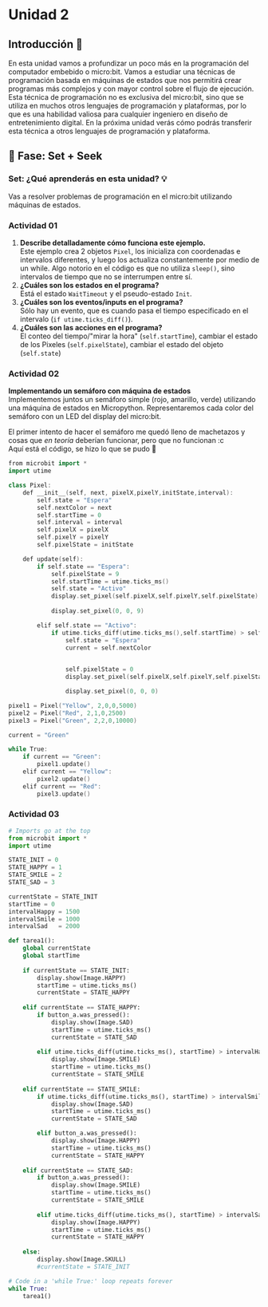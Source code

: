 # Unidad 2
## Introducción 📜
En esta unidad vamos a profundizar un poco más en la programación del computador embebido o micro:bit. Vamos a estudiar una técnicas de programación basada en máquinas de estados que nos permitirá crear programas más complejos y con mayor control sobre el flujo de ejecución. Esta técnica de programación no es exclusiva del micro:bit, sino que se utiliza en muchos otros lenguajes de programación y plataformas, por lo que es una habilidad valiosa para cualquier ingeniero en diseño de entretenimiento digital. En la próxima unidad verás cómo podrás transferir esta técnica a otros lenguajes de programación y plataforma.

## 🔎 Fase: Set + Seek

### Set: ¿Qué aprenderás en esta unidad? 💡
Vas a resolver problemas de programación en el micro:bit utilizando máquinas de estados.

### Actividad 01
1. **Describe detalladamente cómo funciona este ejemplo.**  
Este ejemplo crea 2 objetos `Pixel`, los inicializa con coordenadas e intervalos diferentes, y luego los actualiza constantemente por medio de un while. Algo notorio en el código es que no utiliza `sleep()`, sino intervalos de tiempo que no se interrumpen entre sí.
2. **¿Cuáles son los estados en el programa?**  
Está el estado `WaitTimeout` y el pseudo-estado `Init`.
3. **¿Cuáles son los eventos/inputs en el programa?**  
Sólo hay un evento, que es cuando pasa el tiempo especificado en el intervalo (`if utime.ticks_diff()`).
4. **¿Cuáles son las acciones en el programa?**  
El conteo del tiempo/"mirar la hora" (`self.startTime`), cambiar el estado de los Pixeles (`self.pixelState`), cambiar el estado del objeto (`self.state`)

### Actividad 02
**Implementando un semáforo con máquina de estados**  
Implementemos juntos un semáforo simple (rojo, amarillo, verde) utilizando una máquina de estados en Micropython. Representaremos cada color del semáforo con un LED del display del micro:bit.  

El primer intento de hacer el semáforo me quedó lleno de machetazos y cosas que *en teoría* deberían funcionar, pero que no funcionan :c  
Aquí está el código, se hizo lo que se pudo 🫡  
```c++
from microbit import *
import utime

class Pixel:
    def __init__(self, next, pixelX,pixelY,initState,interval):
        self.state = "Espera"
        self.nextColor = next
        self.startTime = 0
        self.interval = interval
        self.pixelX = pixelX
        self.pixelY = pixelY
        self.pixelState = initState

    def update(self):
        if self.state == "Espera":
            self.pixelState = 9
            self.startTime = utime.ticks_ms()
            self.state = "Activo"
            display.set_pixel(self.pixelX,self.pixelY,self.pixelState)
            
            display.set_pixel(0, 0, 9)

        elif self.state == "Activo":
            if utime.ticks_diff(utime.ticks_ms(),self.startTime) > self.interval:
                self.state = "Espera"
                current = self.nextColor
                

                self.pixelState = 0
                display.set_pixel(self.pixelX,self.pixelY,self.pixelState)

                display.set_pixel(0, 0, 0)

pixel1 = Pixel("Yellow", 2,0,0,5000)
pixel2 = Pixel("Red", 2,1,0,2500)
pixel3 = Pixel("Green", 2,2,0,10000)

current = "Green"

while True:
    if current == "Green":
        pixel1.update()
    elif current == "Yellow":
        pixel2.update()
    elif current == "Red":
        pixel3.update()
```

### Actividad 03
```python
# Imports go at the top
from microbit import *
import utime

STATE_INIT = 0
STATE_HAPPY = 1
STATE_SMILE = 2
STATE_SAD = 3

currentState = STATE_INIT
startTime = 0
intervalHappy = 1500
intervalSmile = 1000
intervalSad   = 2000

def tarea1():
    global currentState
    global startTime
    
    if currentState == STATE_INIT:
        display.show(Image.HAPPY)
        startTime = utime.ticks_ms()
        currentState = STATE_HAPPY
        
    elif currentState == STATE_HAPPY:
        if button_a.was_pressed():
            display.show(Image.SAD)
            startTime = utime.ticks_ms()
            currentState = STATE_SAD
            
        elif utime.ticks_diff(utime.ticks_ms(), startTime) > intervalHappy:
            display.show(Image.SMILE)
            startTime = utime.ticks_ms()
            currentState = STATE_SMILE
        
    elif currentState == STATE_SMILE:
        if utime.ticks_diff(utime.ticks_ms(), startTime) > intervalSmile:
            display.show(Image.SAD)
            startTime = utime.ticks_ms()
            currentState = STATE_SAD

        elif button_a.was_pressed():
            display.show(Image.HAPPY)
            startTime = utime.ticks_ms()
            currentState = STATE_HAPPY
        
    elif currentState == STATE_SAD:
        if button_a.was_pressed():
            display.show(Image.SMILE)
            startTime = utime.ticks_ms()
            currentState = STATE_SMILE
            
        elif utime.ticks_diff(utime.ticks_ms(), startTime) > intervalSad:
            display.show(Image.HAPPY)
            startTime = utime.ticks_ms()
            currentState = STATE_HAPPY
        
    else:
        display.show(Image.SKULL)
        #currentState = STATE_INIT

# Code in a 'while True:' loop repeats forever
while True:
    tarea1()
```
